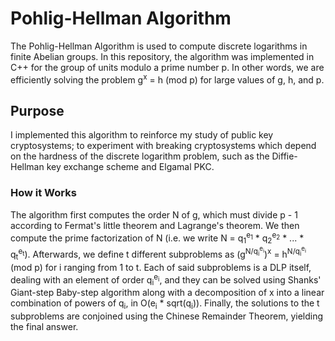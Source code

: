 # Pohlig-Hellman Algorithm
The Pohlig-Hellman Algorithm is used to compute discrete logarithms in finite Abelian groups. In this repository, the algorithm was implemented in C++ for the group of units modulo a prime number p. In other words, we are efficiently solving the problem g<sup>x</sup> = h (mod p) for large values of g, h, and p.

## Purpose
I implemented this algorithm to reinforce my study of public key cryptosystems; to experiment with breaking cryptosystems which depend on the hardness of the discrete logarithm problem, such as the Diffie-Hellman key exchange scheme and Elgamal PKC.

### How it Works
The algorithm first computes the order N of g, which must divide p - 1 according to Fermat's little theorem and Lagrange's theorem. We then compute the prime factorization of N (i.e. we write N = q<sub>1</sub><sup>e<sub>1</sub></sup> * q<sub>2</sub><sup>e<sub>2</sub></sup> * ... * q<sub>t</sub><sup>e<sub>t</sub></sup>). Afterwards, we define t different subproblems as (g<sup>N/q<sub>i</sub><sup>e<sub>i</sub></sup></sup>)<sup>x</sup> = h<sup>N/q<sub>i</sub><sup>e<sub>i</sub></sup></sup> (mod p) for i ranging from 1 to t. Each of said subproblems is a DLP itself, dealing with an element of order q<sub>i</sub><sup>e<sub>i</sub></sup>, and they can be solved using Shanks' Giant-step Baby-step algorithm along with a decomposition of x into a linear combination of powers of q<sub>i</sub>, in O(e<sub>i</sub> * sqrt(q<sub>i</sub>)). Finally, the solutions to the t subproblems are conjoined using the Chinese Remainder Theorem, yielding the final answer. 
